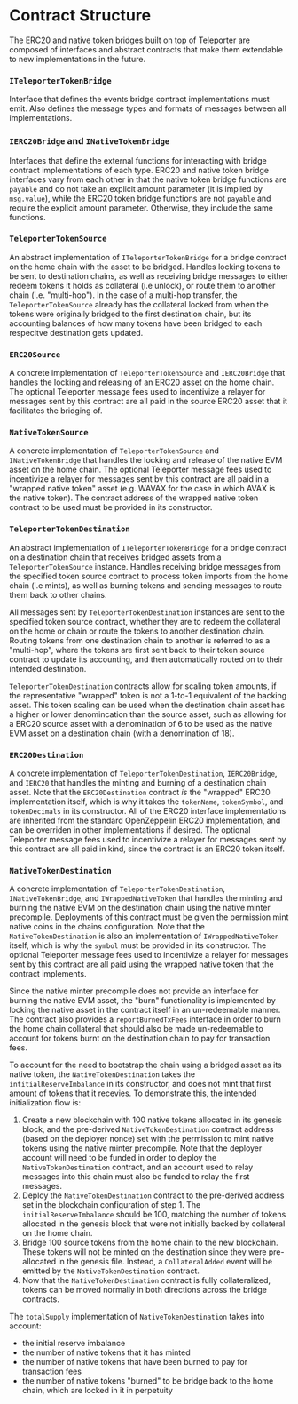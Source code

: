 # Contract Structure

The ERC20 and native token bridges built on top of Teleporter are composed of interfaces and abstract contracts that make them extendable to new implementations in the future.

### `ITeleporterTokenBridge`
Interface that defines the events bridge contract implementations must emit. Also defines the message types and formats of messages between all implementations.

### `IERC20Bridge` and `INativeTokenBridge`
Interfaces that define the external functions for interacting with bridge contract implementations of each type. ERC20 and native token bridge interfaces vary from each other in that the native token bridge functions are `payable` and do not take an explicit amount parameter (it is implied by `msg.value`), while the ERC20 token bridge functions are not `payable` and require the explicit amount parameter. Otherwise, they include the same functions.

### `TeleporterTokenSource`
An abstract implementation of `ITeleporterTokenBridge` for a bridge contract on the home chain with the asset to be bridged. Handles locking tokens to be sent to destination chains, as well as receiving bridge messages to either redeem tokens it holds as collateral (i.e unlock), or route them to another chain (i.e. "multi-hop"). In the case of a multi-hop transfer, the `TeleporterTokenSource` already has the collateral locked from when the tokens were originally bridged to the first destination chain, but its accounting balances of how many tokens have been bridged to each respecitve destination gets updated.

### `ERC20Source`
A concrete implementation of `TeleporterTokenSource` and `IERC20Bridge` that handles the locking and releasing of an ERC20 asset on the home chain. The optional Teleporter message fees used to incentivize a relayer for messages sent by this contract are all paid in the source ERC20 asset that it facilitates the bridging of.

### `NativeTokenSource`
A concrete implementation of `TeleporterTokenSource` and `INativeTokenBridge` that handles the locking and release of the native EVM asset on the home chain. The optional Teleporter message fees used to incentivize a relayer for messages sent by this contract are all paid in a "wrapped native token" asset (e.g. WAVAX for the case in which AVAX is the native token). The contract address of the wrapped native token contract to be used must be provided in its constructor.

### `TeleporterTokenDestination`
An abstract implementation of `ITeleporterTokenBridge` for a bridge contract on a destination chain that receives bridged assets from a `TeleporterTokenSource` instance. Handles receiving bridge messages from the specified token source contract to process token imports from the home chain (i.e mints), as well as burning tokens and sending messages to route them back to other chains. 

All messages sent by `TeleporterTokenDestination` instances are sent to the specified token source contract, whether they are to redeem the collateral on the home or chain or route the tokens to another destination chain. Routing tokens from one destination chain to another is referred to as a "multi-hop", where the tokens are first sent back to their token source contract to update its accounting, and then automatically routed on to their intended destination.

`TeleporterTokenDestination` contracts allow for scaling token amounts, if the representative "wrapped" token is not a 1-to-1 equivalent of the backing asset. This token scaling can be used when the destination chain asset has a higher or lower denomincation than the source asset, such as allowing for a ERC20 source asset with a denomination of 6 to be used as the native EVM asset on a destination chain (with a denomination of 18).

### `ERC20Destination`
A concrete implementation of `TeleporterTokenDestination`, `IERC20Bridge`, and `IERC20` that handles the minting and burning of a destination chain asset. Note that the `ERC20Destination` contract _is_ the "wrapped" ERC20 implementation itself, which is why it takes the `tokenName`, `tokenSymbol`, and `tokenDecimals` in its constructor. All of the ERC20 interface implementations are inherited from the standard OpenZeppelin ERC20 implementation, and can be overriden in other implementations if desired. The optional Teleporter message fees used to incentivize a relayer for messages sent by this contract are all paid in kind, since the contract is an ERC20 token itself.

### `NativeTokenDestination`
A concrete implementation of `TeleporterTokenDestination`, `INativeTokenBridge`, and `IWrappedNativeToken` that handles the minting and burning the native EVM on the destination chain using the native minter precompile. Deployments of this contract must be given the permission mint native coins in the chains configuration. Note that the `NativeTokenDestination` is also an implementation of `IWrappedNativeToken` itself, which is why the `symbol` must be provided in its constructor. The optional Teleporter message fees used to incentivize a relayer for messages sent by this contract are all paid using the wrapped native token that the contract implements.

Since the native minter precompile does not provide an interface for burning the native EVM asset, the "burn" functionality is implemented by locking the native asset in the contract itself in an un-redeemable manner. The contract also provides a `reportBurnedTxFees` interface in order to burn the home chain collateral that should also be made un-redeemable to account for tokens burnt on the destination chain to pay for transaction fees.

To account for the need to bootstrap the chain using a bridged asset as its native token, the `NativeTokenDestination` takes the `intitialReserveImbalance` in its constructor, and does not mint that first amount of tokens that it recevies. To demonstrate this, the intended initialization flow is:

1. Create a new blockchain with 100 native tokens allocated in its genesis block, and the pre-derived `NativeTokenDestination` contract address (based on the deployer nonce) set with the permission to mint native tokens using the native minter precompile. Note that the deployer account will need to be funded in order to deploy the `NativeTokenDestination` contract, and an account used to relay messages into this chain must also be funded to relay the first messages.
2. Deploy the `NativeTokenDestination` contract to the pre-derived address set in the blockchain configuration of step 1. The `initialReserveImbalance` should be 100, matching the number of tokens allocated in the genesis block that were not initially backed by collateral on the home chain.
3. Bridge 100 source tokens from the home chain to the new blockchain. These tokens will not be minted on the destination since they were pre-allocated in the genesis file. Instead, a `CollateralAdded` event will be emitted by the `NativeTokenDestination` contract. 
4. Now that the `NativeTokenDestination` contract is fully collateralized, tokens can be moved normally in both directions across the bridge contracts. 

The `totalSupply` implementation of `NativeTokenDestination` takes into account:
- the initial reserve imbalance
- the number of native tokens that it has minted
- the number of native tokens that have been burned to pay for transaction fees
- the number of native tokens "burned" to be bridge back to the home chain, which are locked in it in perpetuity 

